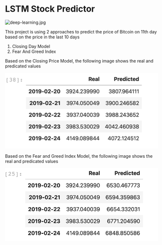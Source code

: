 # LSTM Stock Predictor

![deep-learning.jpg](images/deep-learning.jpg)

This project is using 2 approaches to predict the price of Bitcoin on 11th day based on the price in the last 10 days

1) Closing Day Model
2) Fear And Greed Index

Based on the Closing Price Model, the following image shows the real and predicated values

![losingpricemodelprediction.png](images/closingpricemodelprediction.png)


Based on the Fear and Greed Index Model, the following image shows the real and predicated values

![FNGPrediction.png](images/FNGPrediction.png)